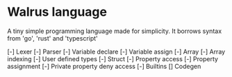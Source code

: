 # Walrus language
A tiny simple programming language made for simplicity. It borrows syntax from 'go', 'rust' and 'typescript'

[-] Lexer
[-] Parser
    [-] Variable declare
    [-] Variable assign
    [-] Array
        [-] Array indexing
    [-] User defined types
        [-] Struct
            [-] Property access
            [-] Property assignment
            [-] Private property deny access
        [-] Builtins
[] Codegen